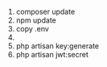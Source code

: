 1. composer update
2. npm update
3. copy .env
4. 
5. php artisan key:generate
6. php artisan jwt:secret